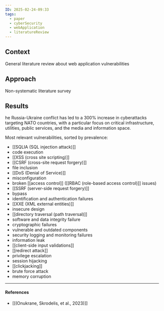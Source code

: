 ```yaml
---
ID: 2025-02-24-09:33
tags:
  - paper
  - cyberSecurity
  - webApplication
  - literatureReview
---
```

## Context

General literature review about web application vulnerabilities

## Approach

Non-systematic literature survey

## Results

he Russia-Ukraine conflict has led to a 300% increase in cyberattacks targeting NATO countries, with a particular focus on critical infrastructure, utilities, public services, and the media and information space.

Most relevant vulnerabilities, sorted by prevalence:
- [[SQLIA (SQL injection attack)]]
- code execution
- [[XSS (cross site scripting)]]
- [[CSRF (cross-site request forgery)]]
- file inclusion
- [[DoS (Denial of Service)]]
- misconfiguration
- broken [[access control]] ([[RBAC (role-based access control)]] issues)
- [[SSRF (server-side request forgery)]]
- bypass
- identification and authentication failures
- [[XXE (XML external entities)]]
- insecure design
- [[directory traversal (path traversal)]]
- software and data integrity failure
- cryptographic failures
- vulnerable and outdated components
- security logging and monitoring failures
- information leak
- [[client-side input validations]]
- [[redirect attack]]
- privilege escalation
- session hijacking
- [[clickjacking]]
- brute force attack
- memory corruption

---
#### References
- [[(Onukrane, Skrodelis, et al., 2023)]]